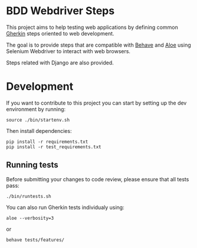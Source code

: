 BDD Webdriver Steps
===================
This project aims to help testing web applications by defining common
[Gherkin](http://docs.behat.org/en/v2.5/guides/1.gherkin.html) steps oriented
to web development.

The goal is to provide steps that are compatible with 
[Behave](https://behave.readthedocs.io/) and
[Aloe](https://aloe.readthedocs.io/) using Selenium Webdriver to interact with
web browsers.

Steps related with Django are also provided.


Development
===========
If you want to contribute to this project you can start by setting up the dev
environment by running:

    source ./bin/startenv.sh
    
Then install dependencies:

    pip install -r requirements.txt
    pip install -r test_requirements.txt

Running tests
-------------
Before submitting your changes to code review, please ensure that all tests
pass:

    ./bin/runtests.sh
    
You can also run Gherkin tests individualy using:

    aloe --verbosity=3

or

    behave tests/features/

